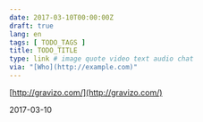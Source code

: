 ```yaml
---
date: 2017-03-10T00:00:00Z
draft: true
lang: en
tags: [ TODO_TAGS ]
title: TODO_TITLE
type: link # image quote video text audio chat
via: "[Who](http://example.com)"
---
```



[http://gravizo.com/](http://gravizo.com/)

2017-03-10

